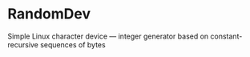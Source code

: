 # RandomDev
Simple Linux character device — integer generator based on constant-recursive sequences of bytes
